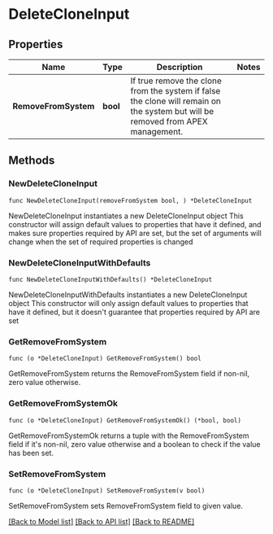 # DeleteCloneInput

## Properties

Name | Type | Description | Notes
------------ | ------------- | ------------- | -------------
**RemoveFromSystem** | **bool** | If true remove the clone from the system if false the clone will remain on the system but will be removed from APEX management. | 

## Methods

### NewDeleteCloneInput

`func NewDeleteCloneInput(removeFromSystem bool, ) *DeleteCloneInput`

NewDeleteCloneInput instantiates a new DeleteCloneInput object
This constructor will assign default values to properties that have it defined,
and makes sure properties required by API are set, but the set of arguments
will change when the set of required properties is changed

### NewDeleteCloneInputWithDefaults

`func NewDeleteCloneInputWithDefaults() *DeleteCloneInput`

NewDeleteCloneInputWithDefaults instantiates a new DeleteCloneInput object
This constructor will only assign default values to properties that have it defined,
but it doesn't guarantee that properties required by API are set

### GetRemoveFromSystem

`func (o *DeleteCloneInput) GetRemoveFromSystem() bool`

GetRemoveFromSystem returns the RemoveFromSystem field if non-nil, zero value otherwise.

### GetRemoveFromSystemOk

`func (o *DeleteCloneInput) GetRemoveFromSystemOk() (*bool, bool)`

GetRemoveFromSystemOk returns a tuple with the RemoveFromSystem field if it's non-nil, zero value otherwise
and a boolean to check if the value has been set.

### SetRemoveFromSystem

`func (o *DeleteCloneInput) SetRemoveFromSystem(v bool)`

SetRemoveFromSystem sets RemoveFromSystem field to given value.



[[Back to Model list]](../README.md#documentation-for-models) [[Back to API list]](../README.md#documentation-for-api-endpoints) [[Back to README]](../README.md)


